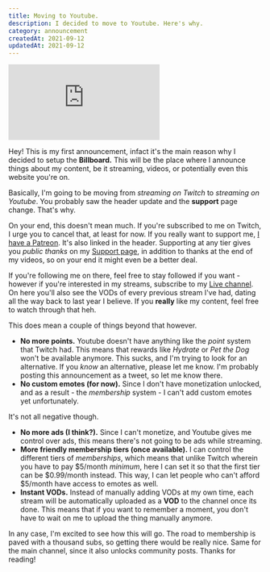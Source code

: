 ```yaml
---
title: Moving to Youtube.
description: I decided to move to Youtube. Here's why.
category: announcement
createdAt: 2021-09-12
updatedAt: 2021-09-12
---
```


<div class="video-wrap">
  <div class="video-container">
    <iframe src="https://www.youtube-nocookie.com/embed/x2vLZq8UrNA" title="YouTube video player" frameborder="0" allow="accelerometer; autoplay; clipboard-write; encrypted-media; gyroscope; picture-in-picture" allowfullscreen></iframe>
  </div>
</div>

Hey! This is my first announcement, infact it's the main reason why I decided to setup the **Billboard.** This will be the place where I announce things about my content, be it streaming, videos, or potentially even this website you're on.

Basically, I'm going to be moving from _streaming on Twitch_ to _streaming on Youtube_. You probably saw the header update and the **support** page change. That's why. 

On your end, this doesn't mean much. If you're subscribed to me on Twitch, I urge you to cancel that, at least for now. If you really want to support me, [I have a Patreon](https://www.patreon.com/ENBYSS). It's also linked in the header. Supporting at any tier gives you _public thanks_ on my [Support page](http://localhost:3000/support), in addition to thanks at the end of my videos, so on your end it might even be a better deal.

If you're following me on there, feel free to stay followed if you want - however if you're interested in my streams, subscribe to my [Live channel](https://www.youtube.com/channel/UC88yu6qLzwoM53aXLGHiKJQ). On here you'll also see the VODs of every previous stream I've had, dating all the way back to last year I believe. If you **really** like my content, feel free to watch through that heh.

This does mean a couple of things beyond that however.

- **No more points.** Youtube doesn't have anything like the _point_ system that Twitch had. This means that rewards like _Hydrate_ or _Pet the Dog_ won't be available anymore. This sucks, and I'm trying to look for an alternative. If you _know_ an alternative, please let me know. I'm probably posting this announcement as a tweet, so let me know there.
- **No custom emotes (for now).** Since I don't have monetization unlocked, and as a result - the _membership_ system - I can't add custom emotes yet unfortunately.

It's not all negative though.

- **No more ads (I think?).** Since I can't monetize, and Youtube gives me control over ads, this means there's not going to be ads while streaming.
- **More friendly membership tiers (once available).** I can control the different tiers of _memberships_, which means that unlike Twitch wherein you have to pay $5/month _minimum_, here I can set it so that the first tier can be $0.99/month instead. This way, I can let people who can't afford $5/month have access to emotes as well.
- **Instant VODs.** Instead of manually adding VODs at my own time, each stream will be automatically uploaded as a **VOD** to the channel once its done. This means that if you want to remember a moment, you don't have to wait on me to upload the thing manually anymore.

In any case, I'm excited to see how this will go. The road to membership is paved with a thousand subs, so getting there would be really nice. Same for the main channel, since it also unlocks community posts. Thanks for reading!

